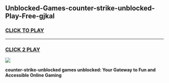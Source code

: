 
## Unblocked-Games-counter-strike-unblocked-Play-Free-gjkal
<h3>
<a href="https://premium76.site?title=counter-strike-unblocked&ref=18A">CLICK TO PLAY</a></h3>
<hr>

<h3>
<a href="https://premium76.site?title=counter-strike-unblocked&ref=18A">CLICK 2 PLAY</a>
  
</h3>

<a href="https://premium76.site?title=counter-strike-unblocked&ref=18A"><img src="https://clearcache.store/games.png"></a>


**counter-strike-unblocked games unblocked: Your Gateway to Fun and Accessible Online Gaming**
